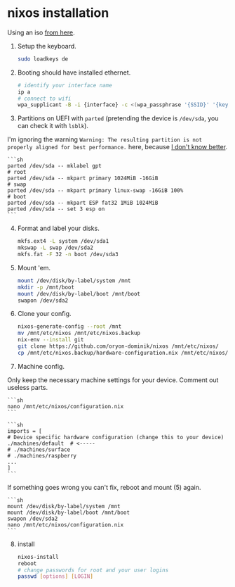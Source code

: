 # nixos installation

Using an iso [from here](https://releases.nixos.org/?prefix=nixos/).

1. Setup the keyboard.

    ```sh
    sudo loadkeys de
    ```

2. Booting should have installed ethernet.

    ```sh
    # identify your interface name
    ip a
    # connect to wifi
    wpa_supplicant -B -i {interface} -c <(wpa_passphrase '{SSID}' '{key}')
    ```

3. Partitions on UEFI with `parted` (pretending the device is `/dev/sda`, you can check it with `lsblk`).

I'm ignoring the warning `Warning: The resulting partition is not properly aligned for best performance.` 
here, because [I don't know better](https://rainbow.chard.org/2013/01/30/how-to-align-partitions-for-best-performance-using-parted/).

    ```sh
    parted /dev/sda -- mklabel gpt
    # root
    parted /dev/sda -- mkpart primary 1024MiB -16GiB
    # swap
    parted /dev/sda -- mkpart primary linux-swap -16GiB 100%
    # boot
    parted /dev/sda -- mkpart ESP fat32 1MiB 1024MiB
    parted /dev/sda -- set 3 esp on
    ```

4. Format and label your disks.

    ```sh
    mkfs.ext4 -L system /dev/sda1
    mkswap -L swap /dev/sda2
    mkfs.fat -F 32 -n boot /dev/sda3
    ```

5. Mount 'em.

    ```sh
    mount /dev/disk/by-label/system /mnt
    mkdir -p /mnt/boot
    mount /dev/disk/by-label/boot /mnt/boot
    swapon /dev/sda2
    ```

6. Clone your config.

    ```sh
    nixos-generate-config --root /mnt
    mv /mnt/etc/nixos /mnt/etc/nixos.backup
    nix-env --install git
    git clone https://github.com/oryon-dominik/nixos /mnt/etc/nixos/
    cp /mnt/etc/nixos.backup/hardware-configuration.nix /mnt/etc/nixos/hardware-configuration.nix
    ```

7. Machine config.

Only keep the necessary machine settings for your device. Comment out useless parts.

    ```sh
    nano /mnt/etc/nixos/configuration.nix
    ```

    ```sh
    imports = [
    # Device specific hardware configuration (change this to your device)
    ./machines/default  # <-----
    # ./machines/surface
    # ./machines/raspberry
    ...
    ]
    ```

If something goes wrong you can't fix, reboot and mount (5) again.

    ```sh
    mount /dev/disk/by-label/system /mnt
    mount /dev/disk/by-label/boot /mnt/boot
    swapon /dev/sda2
    nano /mnt/etc/nixos/configuration.nix
    ```

8. install

    ```sh
    nixos-install
    reboot
    # change passwords for root and your user logins
    passwd [options] [LOGIN]
